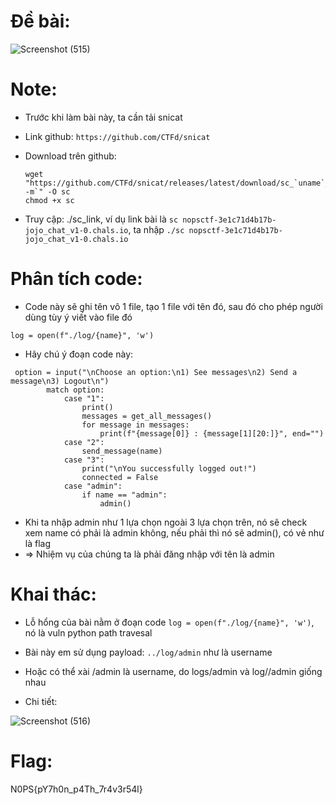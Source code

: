 # Đề bài:
![Screenshot (515)](https://github.com/anhshidou/nopsctf-2024/assets/152991010/c57236c4-fde5-41a9-94a7-32194009a404)

# Note:
- Trước khi làm bài này, ta cần tải snicat

- Link github: ```https://github.com/CTFd/snicat```

- Download trên github:
  ```
  wget "https://github.com/CTFd/snicat/releases/latest/download/sc_`uname`_`uname -m`" -O sc
  chmod +x sc
  ```

- Truy cập: ./sc_link, ví dụ link bài là ```sc nopsctf-3e1c71d4b17b-jojo_chat_v1-0.chals.io```, ta nhập ```./sc nopsctf-3e1c71d4b17b-jojo_chat_v1-0.chals.io```

# Phân tích code:
- Code này sẽ ghi tên vô 1 file, tạo 1 file với tên đó, sau đó cho phép người dùng tùy ý viết vào file đó
```
log = open(f"./log/{name}", 'w')
```

- Hãy chú ý đoạn code này:
```
 option = input("\nChoose an option:\n1) See messages\n2) Send a message\n3) Logout\n")
        match option:
            case "1":
                print()
                messages = get_all_messages()
                for message in messages:
                    print(f"{message[0]} : {message[1][20:]}", end="")
            case "2":
                send_message(name)
            case "3":
                print("\nYou successfully logged out!")
                connected = False
            case "admin":
                if name == "admin":
                    admin()
```

- Khi ta nhập admin như 1 lựa chọn ngoài 3 lựa chọn trên, nó sẽ check xem name có phải là admin không, nếu phải thì nó sẽ admin(), có vẻ như là flag
- => Nhiệm vụ của chúng ta là phải đăng nhập với tên là admin

# Khai thác:
- Lỗ hổng của bài nằm ở đoạn code ```log = open(f"./log/{name}", 'w')```, nó là vuln python path travesal

- Bài này em sử dụng payload: ```../log/admin``` như là username

- Hoặc có thể xài /admin là username, do logs/admin và log//admin giống nhau

- Chi tiết:

![Screenshot (516)](https://github.com/anhshidou/nopsctf-2024/assets/152991010/3714df0f-6e05-47c1-972a-694d2c1066b6)


# Flag:
N0PS{pY7h0n_p4Th_7r4v3r54l}



